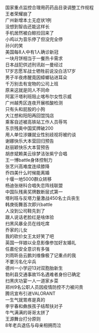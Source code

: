 国家重点监控合理用药药品目录调整工作规程  
王者荣耀崩了  
广州新增本土无症状1例  
没想到智齿还能这样长  
手机居然被白鲸捡回来了  
小鸡以为音乐停了但没完全停  
孙兴的笑  
美国每8人中有1人确诊新冠  
一块月饼相当于一餐热卡需求  
日本战犯供述刑讯赵一曼经过  
17岁志愿军战士牺牲前说没白活17岁  
男子半夜疼醒竟因蟑螂钻进耳朵  
千万别去有宠物的公司上班  
原来这就是同人不同命  
阿富汗塔利班阻止喀布尔女性示威  
广州越秀区连夜开展核酸检测  
只有头和屁股的小狗  
大江想和阳阳再回馄饨店  
乘客自述被高铁站工作人员辱骂  
东京残奥中国奖牌破200  
用人单位涉嫌就业性别歧视将被约谈  
谢娜快乐大本营回归预告  
赵丽颖快乐大本营预告  
胡彦斌赖美云徐梦洁张紫宁合唱  
王一博battle身体控制力  
张艺兴高难度连续膝降  
乔四美什么时候能离婚  
十堰一地5000群众转移  
杨迪张继科合唱失恋阵线联盟  
中国队残奥奖牌数断层式第一  
塔利班与反塔力量激战450名士兵丧生  
韩庚街舞首次即兴battle  
人没到公司鞋先到了  
跟人说话老脸红是啥体验  
扫黑风暴全员在线吃席  
乔家的儿女  
我的砍价女王太好笑了吧  
英国一伴娘以全息影像参加好友婚礼  
任嘉伦安全意识有多强  
刘雨昕岳云鹏刘维像极了记重点的我  
不要污名化伞兵  
德州一小学迎13对双胞胎新生  
勃利县交通事故15名遇难者身份已确定  
扫黑庆功宴一人一道家乡菜  
郑州9名公职人员因疫情防控不力被问责  
腾讯宣布引进VALORANT  
一生气就胃疼是真的  
李宇春和彝族孩子结帮扶对子  
牛气满满的哥哥太拼了  
王源舞台打分原则  
8年老兵退伍与母亲相拥而泣  
